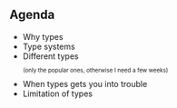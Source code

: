 ## Agenda
<ul>
<li class="fragment fade-in">Why types</li>
<li class="fragment fade-in">Type systems</li>
<li class="fragment fade-in">Different types</li>
<p class="fragment fade-in" style="font-size: 10px;" >(only the popular ones, otherwise I need a few weeks)</p>
<li class="fragment fade-in">When types gets you into trouble</li>
<li class="fragment fade-in">Limitation of types</li>
</ul>